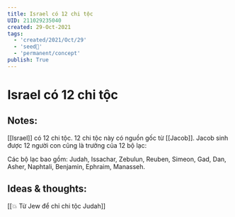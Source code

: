 ```yaml
---
title: Israel có 12 chi tộc
UID: 211029235040
created: 29-Oct-2021
tags:
  - 'created/2021/Oct/29'
  - 'seed🥜'
  - 'permanent/concept'
publish: True
---
```

# Israel có 12 chi tộc

## Notes:
[[Israel]] có 12 chi tộc. 12 chi tộc này có nguồn gốc từ [[Jacob]]. Jacob sinh được 12 người con cũng là trưởng của 12 bộ lạc:

Các bộ lạc bao gồm: Judah, Issachar, Zebulun, Reuben, Simeon, Gad, Dan, Asher, Naphtali, Benjamin, Ephraim, Manasseh.

## Ideas & thoughts:

[[💥 Từ Jew để chỉ chi tộc Judah]]

